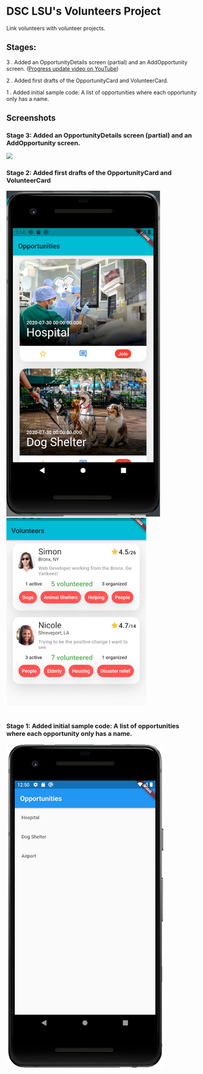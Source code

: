 # DSC LSU's Volunteers Project

Link volunteers with volunteer projects.

## Stages:
3 . Added an OpportunityDetails screen (partial) and an AddOpportunity screen. ([Progress update video on YouTube](https://youtu.be/W7JowBw5ou4))

2 . Added first drafts of the OpportunityCard and VolunteerCard.

1 . Added initial sample code: A list of opportunities where each opportunity only has a name. 

## Screenshots

### Stage 3: Added an OpportunityDetails screen (partial) and an AddOpportunity screen.
<img src="/assets/images/screenshot.gif">
<br>

### Stage 2: Added first drafts of the OpportunityCard and VolunteerCard
<img src="/assets/images/opportunity_card_draft_1.png">
<br>
<img src="/assets/images/volunteer_card_draft_1.png">

<br>
<br>

### Stage 1: Added initial sample code: A list of opportunities where each opportunity only has a name.
<img src="/assets/images/sample_code_screenshot.png">
